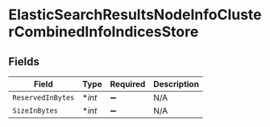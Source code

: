 # ElasticSearchResultsNodeInfoClusterCombinedInfoIndicesStore


## Fields

| Field              | Type               | Required           | Description        |
| ------------------ | ------------------ | ------------------ | ------------------ |
| `ReservedInBytes`  | **int*             | :heavy_minus_sign: | N/A                |
| `SizeInBytes`      | **int*             | :heavy_minus_sign: | N/A                |